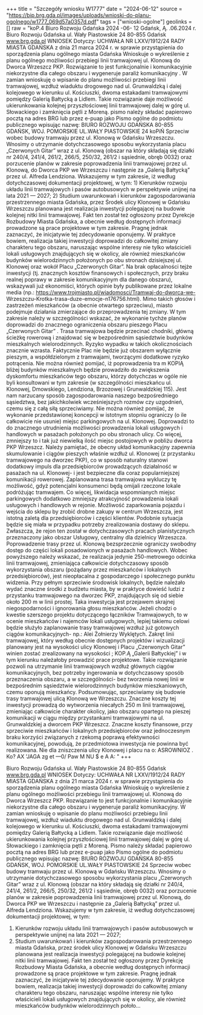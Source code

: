 +++
title = "Szczegóły wniosku W1777"
date = "2024-06-12"
source = "https://bip.brg.gda.pl/images/uploads/wnioski-do-planu-ogolnego/w1777_069d57a0357d.pdf"
tags = ["wnioski-ogolne"]
geolinks = []
raw = "koP.4 Biuro Rozwoju Gdańska   2024 -06- 12  Gdańsk, Ą. .06.2024 r. Biuro Rozwoju Gdańska ul. Wały Piastowskie 24 80-855 Gdańsk www.brg.gda.pl WNIOSEK Dotyczy: UCHWAŁA NR LXXV/1912/24 RADY MIASTA GDAŃSKA z dnia 21 marca 2024 r. w sprawie przystąpienia do sporządzenia planu ogólnego miasta Gdańska Wnioskuje o wykreślenie z planu ogólnego możliwości przebiegi linii tramwajowej ul. Klonową do Dworca Wrzeszcz PKP. Rozwiązanie to jest funkcjonalnie i komunikacyjnie niekorzystne dla całego obszaru i wygeneruje paraliż komunikacyjny . W zamian wnioskuję o wpisanie do planu możliwości przebiegi linii tramwajowej, wzdłuż wiaduktu drogowego nad ul. Grunwaldzką i dalej kolejowego w kierunku ul. Kościuszki, dwoma estakadami tramwajowymi pomiędzy Galerią Bałtycką a Lidlem. Takie rozwiązanie daje możliwość ukierunkowania kolejnej przyszłościowej linii tramwajowej dalej w górę ul. Słowackiego i zamknięcia pętli z Moreną. pismo należy składać papierowo pocztą na adres BRG lub przez e-puap jako Pismo ogólne do podmiotu publicznego wpisując nazwę: BIURO ROZWOJU GDAŃSKA 80-855 GDAŃSK, WOJ. POMORSKIE UL.WAŁY PIASTOWSKIE 24 koPiŃ Sprzeciw wobec budowy tramwaju przez ul. Klonową w Gdańsku Wrzeszczu. Wnosimy o utrzymanie dotychczasowego sposobu wykorzystania placu „Czerwonych Gitar” wraz z ul. Klonową (obszar na który składają się działki nr 240/4, 241/4,  261/2, 266/5, 250/32, 261/2 i sąsiednie, obręb 0032) oraz porzucenie planów w   zakresie poprowadzenia linii tramwajowej przez ul. Klonową, do Dworca PKP we  Wrzeszczu i następnie za „Galerią Bałtycką” przez ul. Alfreda Lendziona.  Wskazujemy w tym zakresie, iż według dotychczasowej dokumentacji projektowej, w  tym:  1) Kierunków rozwoju układu linii tramwajowych i pasów autobusowych w perspektywie unijnej na lata 2021 — 2027; 2) Studium uwarunkowań i kierunków zagospodarowania przestrzennego miasta  Gdańska, przez Środek ulicy Klonowej w Gdańsku Wrzeszczu planowana jest realizacja  inwestycji polegającej na budowie kolejnej nitki linii tramwajowej. Fakt ten został też ogłoszony przez Dyrekcje Rozbudowy Miasta Gdańska, a obecnie według dostępnych informacji prowadzone są prace projektowe w tym zakresie. Pragnę jednak zaznaczyć, że inicjatywie tej zdecydowanie oponujemy. W praktyce bowiem, realizacja takiej inwestycji doprowadzi do całkowitej zmiany charakteru tego obszaru, naruszając wspólne interesy nie tylko właścicieli lokali usługowych znajdujących się w okolicy, ale również mieszkańców budynków wielorodzinnych położonych po obu stronach dzisiejszej ul. Klonowej oraz wokół Placu „Czerwonych Gitar”. Na brak opłacalności tejże inwestycji (tj. znacznych kosztów finansowych i społecznych, przy braku realnej poprawy w zakresie komunikacyjnym dla danego obszaru), wskazywali już ekonomiści, których opinie były publikowane przez lokalne  media (np.: https://www.trojmiasto.pl/wiadomosci/Tramwaj-do-dworca-we- Wrzeszczu-Krotka-trasa-duze-emocje-n176756.html). Mimo takich głosów i zastrzeżeń mieszkańców (a obecnie otwartego sprzeciwu), miasto podejmuje działania zmierzające do przeprowadzenia tej zmiany. W tym zakresie należy w szczególności wskazać, że wykonanie tychże planów doprowadzi do znacznego ograniczenia obszaru pieszego Placu „Czerwonych Gitar” . Trasa tramwajowa będzie przecinać chodniki, główną ścieżkę rowerową i znajdować się w bezpośrednim sąsiedztwie budynków mieszkalnych wielorodzinnych. Ryzyko wypadku w takich okolicznościach znacznie wzrasta. Faktycznie Plac nie będzie już  obszarem wyłącznie pieszym, a współdzielonym z tramwajami, tworzącymi dodatkowe ryzyko potrącenia. Nie można również pomijać, iż poprowadzenia tra m  KOPIĄ bliżej budynków mieszkalnych będzie prowadziło do zwiększenia dyskomfortu mieszkańców tego obszaru, którzy dotychczas w ogóle nie byli konsultowani w tym zakresie (w szczególności mieszkańcu ul. Klonowej, Dmowskiego, Lendziona, Brzozowej i Grunwaldzkiej 115). Jest nam narzucany sposób zagospodarowania naszego bezpośredniego sąsiedztwa, bez jakichkolwiek wcześniejszych rozmów czy uzgodnień, czemu się z całą siłą sprzeciwiamy. Nie można również pomijać, że wykonanie przedstawionej koncepcji w istotnym stopniu ograniczy (o ile całkowicie nie usunie) miejsc parkingowych na ul. Klonowej. Doprowadzi to do znacznego utrudnienia możliwości prowadzenia lokali usługowych i handlowych w pasażach położonych po obu stronach ulicy. Co więcej, zmniejszy to i tak już niewielką ilość miejsc postojowych w pobliżu dworca PKP Wrzeszcz. Należy pamiętać, że obecny układ komunikacyjny zapewnia skumulowanie i ciągów pieszych właśnie wzdłuż ul. Klonowej (z przystanku tramwajowego na dworzec PKP), co w sposób naturalny stanowi dodatkowy impuls dla przedsiębiorców prowadzących działalność w pasażach na ul. Klonowej- i jest bezpieczne dla coraz popularniejszej komunikacji rowerowej. Zaplanowana trasa tramwajowa wykluczy tę możliwość, gdyż potencjalni konsumenci będą omijali rzeczone lokale podróżując tramwajem. Co więcej, likwidacja wspomnianych miejsc parkingowych dodatkowo  zmniejszy atrakcyjność prowadzenia lokali usługowych i handlowych w rejonie. Możliwość zaparkowania pojazdu i wejścia do sklepu by zrobić drobne zakupy w centrum Wrzeszcza, jest istotną zaletą dla przedsiębiorców i części klientów.  Podobnie sytuacja będzie się miała w przypadku potrzeby zrealizowania dostawy do  sklepu. Zwłaszcza, że rejon ten został w dotychczasowych pracach planistycznych przeznaczony jako obszar Usługowy, centralny dla dzielnicy Wrzeszcza.  Poprowadzenie trasy przez ul. Klonową bezsprzecznie ograniczy swobodny dostęp do  części lokali posadowionych w pasażach handlowych.  Wobec powyższego należy wskazać, że realizacja jedynie 250-metrowego odcinka  linii tramwajowej, zmieniająca całkowicie dotychczasowy sposób wykorzystania  obszaru (pożądany przez mieszkańców i lokalnych przedsiębiorców), jest  nieopłacalna z gospodarczego i społecznego punktu widzenia. Przy pełnym sprzeciwie  środowisk lokalnych, będzie należało wydać znaczne środki z budżetu miasta, by w praktyce dowieść ludzi z przystanku tramwajowego na dworzec PKP, znajdujących się od siebie około 200 m w linii prostej. Taka inwestycja jest przejawem skrajnej  niegospodarności i ignorowania głosu mieszkańców. Jeżeli chodzi o kwestie szerszego projektu dotyczącego łączników Tramwajowych, to  w ocenie mieszkańców i najemców lokali usługowych, lepiej takiemu celowi będzie  służyło zaplanowanie trasy tramwajowej wzdłuż już gotowych ciągów  komunikacyjnych- np.: Alei Żołnierzy Wyklętych. Zakręt linii tramwajowej, który według obecnie dostępnych projektów i wizualizacji planowany jest na wysokości ulicy Klonowej i Placu „Czerwonych Gitar” winien zostać zrealizowany na wysokości ; KOP.Ą „Galerii Bałtyckiej” i w tym kierunku należałoby prowadzić prace projektowe. Takie rozwiązanie pozwoli na utrzymanie linii tramwajowych wzdłuż głównych ciągów komunikacyjnych, bez potrzeby ingerowania w dotychczasowy sposób przeznaczenia obszaru, a w szczególności- bez tworzenia nowej linii w bezpośrednim sąsiedztwie wielorodzinnych budynków mieszkaniowych, czemu oponują mieszkańcy. Podsumowując, sprzeciwiamy się budowie trasy tramwajowej ulicą Klonową we Wrzeszczu. Znaczne koszty tej inwestycji prowadzą do wytworzenia niecałych 250 m linii tramwajowej, zmieniając całkowicie charakter okolicy, jako obszaru opartego na pieszej komunikacji w ciągu między przystankami tramwajowymi na ul. Grunwaldzkiej a dworcem PKP Wrzeszcz. Znaczne koszty finansowe, przy sprzeciwie mieszkańców i lokalnych przedsiębiorców oraz jednoczesnym braku korzyści związanych z rzekomą poprawą efektywności komunikacyjnej, powodują, że przedmiotowa inwestycja nie powinna być realizowana. Nie dla zniszczenia ulicy Klonowej i placu na o: ASROWNIOZ  . Ko? AX 'JAGA zg  et —0/ Paw M NU $ e A A: "
+++

Biuro Rozwoju Gdańska 
ul. Wały Piastowskie 24
80-855 Gdańsk
www.brg.gda.pl
WNIOSEK
Dotyczy: UCHWAŁA NR LXXV/1912/24 RADY MIASTA GDAŃSKA z dnia 21 marca 2024 r.
w sprawie przystąpienia do sporządzenia planu ogólnego miasta Gdańska
Wnioskuję o wykreślenie z planu ogólnego możliwości przebiegu linii tramwajowej ul.
Klonową do Dworca Wrzeszcz PKP. Rozwiązanie to jest funkcjonalnie i komunikacyjnie
niekorzystne dla całego obszaru i wygeneruje paraliż komunikacyjny.
W zamian wnioskuję o wpisanie do planu możliwości przebiegu linii tramwajowej,
wzdłuż wiaduktu drogowego nad ul. Grunwaldzką i dalej kolejowego w kierunku ul.
Kościuszki, dwoma estakadami tramwajowymi pomiędzy Galerią Bałtycką a Lidlem. Takie
rozwiązanie daje możliwość ukierunkowania kolejnej przyszłościowej linii tramwajowej dalej
w górę ul. Słowackiego i zamknięcia pętli z Moreną.
Pismo należy składać papierowo pocztą na adres BRG lub przez e-puap jako Pismo ogólne do podmiotu publicznego
wpisując nazwę:
BIURO ROZWOJU GDAŃSKA 80-855 GDAŃSK, WOJ. POMORSKIE
UL.WAŁY PIASTOWSKIE 24
Sprzeciw wobec budowy tramwaju przez ul. Klonową w Gdańsku Wrzeszczu.
Wnosimy o utrzymanie dotychczasowego sposobu wykorzystania placu „Czerwonych
Gitar” wraz z ul. Klonową (obszar na który składają się działki nr 240/4, 241/4, 
261/2, 266/5, 250/32, 261/2 i sąsiednie, obręb 0032) oraz porzucenie planów w 
zakresie poprowadzenia linii tramwajowej przez ul. Klonową, do Dworca PKP we
Wrzeszczu i następnie za „Galerią Bałtycką” przez ul. Alfreda Lendziona. 
Wskazujemy w tym zakresie, iż według dotychczasowej dokumentacji projektowej, w tym:
1) Kierunków rozwoju układu linii tramwajowych i pasów autobusowych w
perspektywie unijnej na lata 2021 — 2027;
2) Studium uwarunkowań i kierunków zagospodarowania przestrzennego miasta
Gdańska,
przez środek ulicy Klonowej w Gdańsku Wrzeszczu planowana jest realizacja
inwestycji polegającej na budowie kolejnej nitki linii tramwajowej. Fakt ten został też
ogłoszony przez Dyrekcję Rozbudowy Miasta Gdańska, a obecnie według dostępnych
informacji prowadzone są prace projektowe w tym zakresie. Pragnę jednak
zaznaczyć, że inicjatywie tej zdecydowanie oponujemy.
W praktyce bowiem, realizacja takiej inwestycji doprowadzi do całkowitej zmiany
charakteru tego obszaru, naruszając wspólne interesy nie tylko właścicieli lokali
usługowych znajdujących się w okolicy, ale również mieszkańców budynków
wielorodzinnych połoło...



